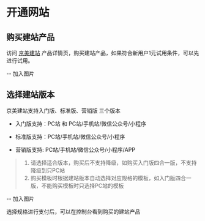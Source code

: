 # 开通网站

## 购买建站产品

访问 [京美建站](https://www.jdcloud.com/cn/products/jdcloud-site-short) 产品详情页，购买建站产品，如果符合新用户1元试用条件，可以先进行试用。




-- 加入图片






   
## 选择建站版本
   
京美建站支持入门版、标准版、营销版 三个版本

- 入门版支持：PC站 和 PC站/手机站/微信公众号/小程序

- 标准版支持：PC站/手机站/微信公众号/小程序

- 营销版支持: PC站/手机站/微信公众号/小程序/APP

> 1. 请选择适合版本，购买后不支持降级，如购买入门版四合一版，不支持降级到只PC站
> 2. 购买模板时根据建站版本自动选择对应规格的模板，如入门版四合一版，不能购买模板时只选择PC站的模板





-- 加入图片


选择规格进行支付后，可以在控制台看到购买的建站产品







